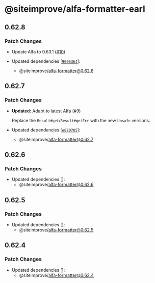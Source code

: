 # @siteimprove/alfa-formatter-earl

## 0.62.8

### Patch Changes

- Update Alfa to 0.63.1 ([#10](https://github.com/Siteimprove/alfa-integrations/pull/10))

- Updated dependencies [[`9095364`](https://github.com/Siteimprove/alfa-integrations/commit/909536477fcc7da9e2a50f2a0984c577fe14e945)]:
  - @siteimprove/alfa-formatter@0.62.8

## 0.62.7

### Patch Changes

- **Updated:** Adapt to latest Alfa ([#9](https://github.com/Siteimprove/alfa-integrations/pull/9))

  Replace the `Result#get`/`Result#getErr` with the new `Unsafe` versions.

- Updated dependencies [[`e870785`](https://github.com/Siteimprove/alfa-integrations/commit/e8707850938daf133bfbc4808156babc1f99cb0d)]:
  - @siteimprove/alfa-formatter@0.62.7

## 0.62.6

### Patch Changes

- Updated dependencies []:
  - @siteimprove/alfa-formatter@0.62.6

## 0.62.5

### Patch Changes

- Updated dependencies []:
  - @siteimprove/alfa-formatter@0.62.5

## 0.62.4

### Patch Changes

- Updated dependencies []:
  - @siteimprove/alfa-formatter@0.62.4
